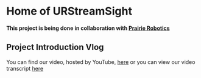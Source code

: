 # Home of URStreamSight
**This project is being done in collaboration with [Prairie Robotics](http://www.prairierobotics.com/)**

## Project Introduction Vlog
You can find our video, hosted by YouTube, [here](https://youtu.be/39VHr7tC7xA) or you can view our video transcript [here](https://github.com/URStreamSight/URStreamSight.github.io/blob/master/Project%20Introduction%20Vlog.pdf)
